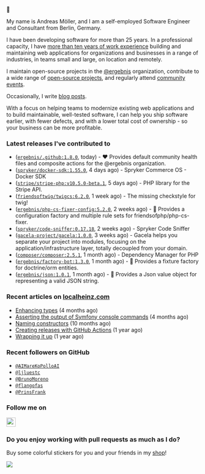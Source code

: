 :wave:

My name is Andreas Möller, and I am a self-employed Software Engineer and Consultant from Berlin, Germany.

I have been developing software for more than 25 years. In a professional capacity, I have [more than ten years of work experience](https://localheinz.com/work-experience/) building and maintaining web applications for organizations and businesses in a range of industries, in teams small and large, on location and remotely.

I maintain open-source projects in the [@ergebnis](https://github.com/ergebnis) organization, contribute to a wide range of [open-source projects](https://github.com/localheinz?tab=repositories&q=&type=fork&language=), and regularly attend [community events](https://localheinz.com/events/).

Occasionally, I write [blog posts](https://localheinz.com/blog/).

With a focus on helping teams to modernize existing web applications and to build maintainable, well-tested software, I can help you ship software earlier, with fewer defects, and with a lower total cost of ownership - so your business can be more profitable.

### Latest releases I've contributed to

- ([`ergebnis/.github:1.8.0`](https://github.com/ergebnis/.github/releases/tag/1.8.0), today) - :heart: Provides default community health files and composite actions for the @ergebnis organization.
- ([`spryker/docker-sdk:1.55.0`](https://github.com/spryker/docker-sdk/releases/tag/1.55.0), 4 days ago) - Spryker Commerce OS - Docker SDK
- ([`stripe/stripe-php:v10.5.0-beta.1`](https://github.com/stripe/stripe-php/releases/tag/v10.5.0-beta.1), 5 days ago) - PHP library for the Stripe API.    
- ([`friendsoftwig/twigcs:6.2.0`](https://github.com/friendsoftwig/twigcs/releases/tag/6.2.0), 1 week ago) - The missing checkstyle for twig!
- ([`ergebnis/php-cs-fixer-config:5.2.0`](https://github.com/ergebnis/php-cs-fixer-config/releases/tag/5.2.0), 2 weeks ago) - :notebook: Provides a configuration factory and multiple rule sets for friendsofphp/php-cs-fixer.
- ([`spryker/code-sniffer:0.17.18`](https://github.com/spryker/code-sniffer/releases/tag/0.17.18), 2 weeks ago) - Spryker Code Sniffer
- ([`gacela-project/gacela:1.0.0`](https://github.com/gacela-project/gacela/releases/tag/1.0.0), 3 weeks ago) - Gacela helps you separate your project into modules, focusing on the application/infrastructure layer, totally decoupled from your domain.
- ([`composer/composer:2.5.1`](https://github.com/composer/composer/releases/tag/2.5.1), 1 month ago) - Dependency Manager for PHP
- ([`ergebnis/factory-bot:1.3.0`](https://github.com/ergebnis/factory-bot/releases/tag/1.3.0), 1 month ago) - :robot: Provides a fixture factory for doctrine/orm entities.
- ([`ergebnis/json:1.0.1`](https://github.com/ergebnis/json/releases/tag/1.0.1), 1 month ago) - :page_with_curl: Provides a Json value object for representing a valid JSON string.

### Recent articles on [localheinz.com](https://localheinz.com)

- [Enhancing types](http://localheinz.com/articles/2022/09/20/enhancing-types/) (4 months ago)
- [Asserting the output of Symfony console commands](http://localheinz.com/articles/2022/08/29/asserting-the-output-of-symfony-console-commands/) (4 months ago)
- [Naming constructors](http://localheinz.com/articles/2022/03/26/naming-constructors/) (10 months ago)
- [Creating releases with GitHub Actions](http://localheinz.com/articles/2022/01/24/creating-releases-with-github-actions/) (1 year ago)
- [Wrapping it up](http://localheinz.com/articles/2021/12/31/wrapping-it-up/) (1 year ago)

### Recent followers on GitHub

- [`@AIMareKoPolloAI`](https://github.com/AIMareKoPolloAI)
- [`@ljluestc`](https://github.com/ljluestc)
- [`@BrunoMoreno`](https://github.com/BrunoMoreno)
- [`@flangofas`](https://github.com/flangofas)
- [`@PrinsFrank`](https://github.com/PrinsFrank)

### Follow me on

<p>
    <a target="_blank" href="https://twitter.com/intent/follow?screen_name=localheinz" title="Follow @localheinz on Twitter"><img src="https://cdn.jsdelivr.net/npm/simple-icons@3.9.0/icons/twitter.svg" width="24px" height="24px"></a>
</p>

### Do you enjoy working with pull requests as much as I do?

Buy some colorful stickers for you and your friends in my <a target="_blank" href="https://shop.localheinz.com" title="shop.localheinz.com">shop</a>!

[![](https://localheinz.com/permanent/img/localheinz/localheinz)](https://localheinz.com/permanent/url/localheinz/localheinz)
